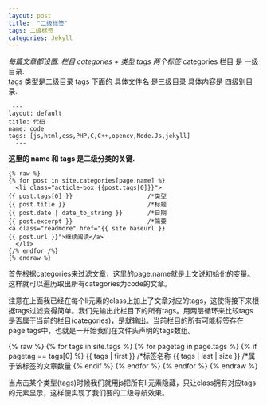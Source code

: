 ```yaml
---
layout: post
title:  "二级标签"
tags: 二级标签
categories: Jekyll
---
```





*每篇文章都设置: 栏目 categories + 类型 tags 两个标签*
categories 栏目 是 一级目录.  
tags 类型是二级目录
tags 下面的 具体文件名 是三级目录
具体内容是 四级别目录.


	 ---
	layout: default
	title: 代码
	name: code
	tags: [js,html,css,PHP,C,C++,opencv,Node.Js,jekyll]
	  ---


**这里的 name 和 tags 是二级分类的关键.**





	{% raw %}
	{% for post in site.categories[page.name] %}
	  <li class="acticle-box {{post.tags[0]}}">
	{{ post.tags[0] }}                     /*类型
	{{ post.title }}                       /*标题     
	{{ post.date | date_to_string }}       /*日期
	{{ post.excerpt }}                     /*简要  
	<a class="readmore" href="{{ site.baseurl }}
	{{ post.url }}">继续阅读</a>
	  </li>
	{/% endfor /%}
	{% endraw %}
首先根据categories来过滤文章，这里的page.name就是上文说初始化的变量。这样就可以遍历取出所有categories为code的文章。




注意在上面我已经在每个li元素的class上加上了文章对应的tags，这使得接下来根据tags过滤变得简单。我们先输出此栏目下的所有tags。用两层循环来比较tags是否属于当前的栏目(categories)，是就输出。当前栏目的所有可能标签存在page.tags中，也就是一开始我们在文件头声明的tags数组。

{% raw %}
	{% for tags in site.tags %}
	{% for pagetag in page.tags %}
	  {% if pagetag == tags[0] %}
	    {{ tags | first }}             /*标签名称
	    {{ tags | last | size }}       /*属于该标签的文章数量
	  {% endif %}
	{% endfor %}
	{% endfor %} 
{% endraw %}

当点击某个类型(tags)时候我们就用js把所有li元素隐藏，只让class拥有对应tags的元素显示，这样便实现了我们要的二级导航效果。




